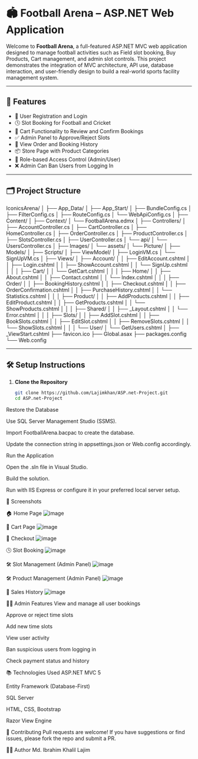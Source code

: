 # 🏟️ Football Arena – ASP.NET Web Application

Welcome to **Football Arena**, a full-featured ASP.NET MVC web application designed to manage football activities such as Field slot booking, Buy Products, Cart management, and admin slot controls. This project demonstrates the integration of MVC architecture, API use, database interaction, and user-friendly design to build a real-world sports facility management system.

---

## 🚀 Features

- 👥 User Registration and Login
- 🕓 Slot Booking for Football and Cricket
- 🛒 Cart Functionality to Review and Confirm Bookings
- ✅ Admin Panel to Approve/Reject Slots
- 🧾 View Order and Booking History
- 📦 Store Page with Product Categories
- 🔐 Role-based Access Control (Admin/User)
- ❌ Admin Can Ban Users from Logging In

---

## 🗂️ Project Structure

IconicsArena/
│
├── App_Data/
│
├── App_Start/
│   ├── BundleConfig.cs
│   ├── FilterConfig.cs
│   ├── RouteConfig.cs
│   └── WebApiConfig.cs
│
├── Content/
│
├── Context/
│   └── FootballArena.edmx
│
├── Controllers/
│   ├── AccountController.cs
│   ├── CartController.cs
│   ├── HomeController.cs
│   ├── OrderController.cs
│   ├── ProductController.cs
│   ├── SlotsController.cs
│   ├── UserController.cs
│   └── api/
│       └── UsersController.cs
│
├── Images/
│   └── assets/
│       └── Picture/
│
├── Models/
│
├── Scripts/
│
├── ViewModel/
│   ├── LoginVM.cs
│   └── SignUpVM.cs
│
├── Views/
│   ├── Account/
│   │   ├── EditAccount.cshtml
│   │   ├── Login.cshtml
│   │   ├── ShowAccount.cshtml
│   │   └── SignUp.cshtml
│   │
│   ├── Cart/
│   │   └── GetCart.cshtml
│   │
│   ├── Home/
│   │   ├── About.cshtml
│   │   ├── Contact.cshtml
│   │   └── Index.cshtml
│   │
│   ├── Order/
│   │   ├── BookingHistory.cshtml
│   │   ├── Checkout.cshtml
│   │   ├── OrderConfirmation.cshtml
│   │   ├── PurchaseHistory.cshtml
│   │   └── Statistics.cshtml
│   │
│   ├── Product/
│   │   ├── AddProducts.cshtml
│   │   ├── EditProduct.cshtml
│   │   ├── GetProducts.cshtml
│   │   └── ShowProducts.cshtml
│   │
│   ├── Shared/
│   │   ├── _Layout.cshtml
│   │   └── Error.cshtml
│   │
│   ├── Slots/
│   │   ├── AddSlot.cshtml
│   │   ├── BookSlots.cshtml
│   │   ├── EditSlot.cshtml
│   │   ├── RemoveSlots.cshtml
│   │   └── ShowSlots.cshtml
│   │
│   └── User/
│       └── GetUsers.cshtml
│
├── _ViewStart.cshtml
├── favicon.ico
├── Global.asax
├── packages.config
└── Web.config



---

## 🛠️ Setup Instructions

1. **Clone the Repository**
   ```bash
   git clone https://github.com/Lajimkhan/ASP.net-Project.git
   cd ASP.net-Project
Restore the Database

Use SQL Server Management Studio (SSMS).

Import FootballArena.bacpac to create the database.

Update the connection string in appsettings.json or Web.config accordingly.

Run the Application

Open the .sln file in Visual Studio.

Build the solution.

Run with IIS Express or configure it in your preferred local server setup.

📸 Screenshots

🏠 Home Page
![image](https://github.com/user-attachments/assets/3c41bdaf-a0d3-4ce0-8190-35bf8afbfa70)

🛒 Cart Page
![image](https://github.com/user-attachments/assets/e1ab0357-09e7-4253-9519-cf33ffe25540)

🛒 Checkout
![image](https://github.com/user-attachments/assets/ea369edb-5f06-4c64-b483-b818b891e422)

🕓 Slot Booking
![image](https://github.com/user-attachments/assets/443aa4b4-ed0b-4d8c-8d4d-160e01a29c63)

🛠️ Slot Management (Admin Panel)
![image](https://github.com/user-attachments/assets/8f4d1f6e-556d-4914-a9f7-3b9e163f973a)

🛠️ Product Management (Admin Panel)
![image](https://github.com/user-attachments/assets/9d7bcf56-a88b-4720-bcda-ee4c46ca8193)

📄 Sales History
![image](https://github.com/user-attachments/assets/7c05d052-b221-4fb8-aa32-e7bf4af2281d)



👨‍💼 Admin Features
View and manage all user bookings

Approve or reject time slots

Add new time slots

View user activity

Ban suspicious users from logging in

Check payment status and history

📚 Technologies Used
ASP.NET MVC 5

Entity Framework (Database-First)

SQL Server

HTML, CSS, Bootstrap

Razor View Engine

🤝 Contributing
Pull requests are welcome! If you have suggestions or find issues, please fork the repo and submit a PR.

🙋‍♂️ Author
Md. Ibrahim Khalil Lajim 

